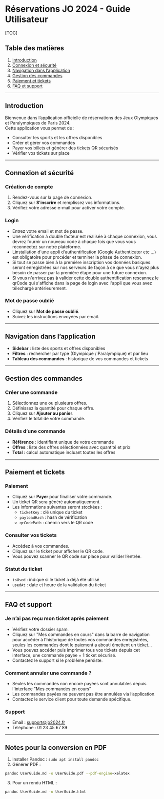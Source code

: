 # Réservations JO 2024 - Guide Utilisateur

[TOC]

## Table des matières

1. [Introduction](#introduction)  
2. [Connexion et sécurité](#connexion-et-sécurité)  
3. [Navigation dans l’application](#navigation-dans-lapplication)  
4. [Gestion des commandes](#gestion-des-commandes)  
5. [Paiement et tickets](#paiement-et-tickets)  
6. [FAQ et support](#faq-et-support)  

---

## Introduction

Bienvenue dans l’application officielle de réservations des Jeux Olympiques et Paralympiques de Paris 2024.  
Cette application vous permet de :  

- Consulter les sports et les offres disponibles  
- Créer et gérer vos commandes  
- Payer vos billets et générer des tickets QR sécurisés  
- Vérifier vos tickets sur place  

---

## Connexion et sécurité

### Création de compte

1. Rendez-vous sur la page de connexion.  
2. Cliquez sur **S’inscrire** et remplissez vos informations.  
3. Vérifiez votre adresse e-mail pour activer votre compte.  

### Login

- Entrez votre email et mot de passe.  
- Une vérification à double facteur est réalisée à chaque connexion, vous devrez fournir un nouveau code à chaque fois que vous vous reconnectez sur notre plateforme.
- Linstallation d'une appli d'authentification (Google Authenticator etc ...) est obligatoire pour procéder et terminer la phase de connexion.
- Si tout se passe bien à la première inscription vos données basiques seront enregistrées sur nos serveurs de façon à ce que vous n'ayez plus besoin de passer par la première étape pour une future connexion.
- Si vous n'arrivez pas à valider cette double authentification rescannez le qrCode qui s'affiche dans la page de login avec l'appli que vous avez télechargé antérieurement.  

### Mot de passe oublié

- Cliquez sur **Mot de passe oublié**.  
- Suivez les instructions envoyées par email.  

---

## Navigation dans l’application

- **Sidebar** : liste des sports et offres disponibles  
- **Filtres** : rechercher par type (Olympique / Paralympique) et par lieu  
- **Tableau des commandes** : historique de vos commandes et tickets  

---

## Gestion des commandes

### Créer une commande

1. Sélectionnez une ou plusieurs offres.  
2. Définissez la quantité pour chaque offre.  
3. Cliquez sur **Ajouter au panier**.  
4. Vérifiez le total de votre commande.  

### Détails d’une commande

- **Référence** : identifiant unique de votre commande  
- **Offres** : liste des offres sélectionnées avec quantité et prix  
- **Total** : calcul automatique incluant toutes les offres  

---

## Paiement et tickets

### Paiement

- Cliquez sur **Payer** pour finaliser votre commande.  
- Un ticket QR sera généré automatiquement.  
- Les informations suivantes seront stockées :  
  - `ticketKey` : clé unique du ticket  
  - `payloadHash` : hash de vérification  
  - `qrCodePath` : chemin vers le QR code  

### Consulter vos tickets

- Accédez à vos commandes.  
- Cliquez sur le ticket pour afficher le QR code.  
- Vous pouvez scanner le QR code sur place pour valider l’entrée.  

### Statut du ticket

- `isUsed` : indique si le ticket a déjà été utilisé  
- `usedAt` : date et heure de la validation du ticket  

---

## FAQ et support

### Je n’ai pas reçu mon ticket après paiement

- Vérifiez votre dossier spam.
- Cliquez sur "Mes commandes en cours" dans la barre de navigation pour accéder à l'historique de toutes vos commandes enregistrées, seules les commandes dont le paiement a abouti émettent un ticket...
- Vous pouvez accéder puis imprimer tous vos tickets depuis cet interface, une commande payée = 1 ticket sécurisé.
- Contactez le support si le problème persiste.  

### Comment annuler une commande ?
- Seules les commandes non encore payées sont annulables depuis l'interface "Mes commandes en cours"
- Les commandes payées ne peuvent pas être annulées via l’application.  
- Contactez le service client pour toute demande spécifique.  

### Support

- Email : support@jo2024.fr  
- Téléphone : 01 23 45 67 89  

---

## Notes pour la conversion en PDF

1. Installer Pandoc : `sudo apt install pandoc`  
2. Générer PDF :  

```bash
pandoc UserGuide.md -o UserGuide.pdf --pdf-engine=xelatex
```

3. Pour un rendu HTML :  

```bash
pandoc UserGuide.md -o UserGuide.html
```
